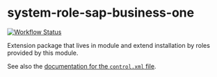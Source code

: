 system-role-sap-business-one
==============================

[![Workflow Status](https://github.com/yast/system-role-kvm/workflows/CI/badge.svg?branch=master)](
https://github.com/yast/system-role-kvm/actions?query=branch%3Amaster)

Extension package that lives in module and extend installation by roles provided by this module.

See also the [documentation for the `control.xml` file][1].

[1]: https://github.com/yast/yast-installation/blob/master/doc/control-file.md
